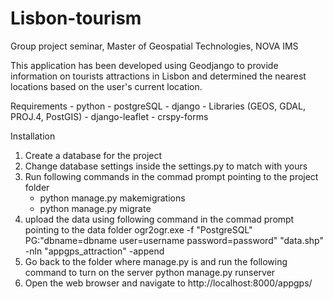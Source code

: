 # Lisbon-tourism
Group project seminar, Master of Geospatial Technologies, NOVA IMS

This application has been developed using Geodjango to provide information on tourists attractions in Lisbon and determined the nearest locations based on the user's current location.    

Requirements
	- python
	- postgreSQL
	- django
	- Libraries (GEOS, GDAL, PROJ.4, PostGIS)
	- django-leaflet
	- crspy-forms
	
Installation
1. Create a database for the project
2. Change database settings inside the settings.py to match with yours  
3. Run following commands in the commad prompt pointing to the project folder
	- python manage.py makemigrations
	- python manage.py migrate
4. upload the data using following command in the commad prompt pointing to the data folder
	 ogr2ogr.exe -f "PostgreSQL" PG:"dbname=dbname user=username password=password" "data.shp" -nln "appgps_attraction" -append
5. Go back to the folder where manage.py is and run the following command to turn on the server
	python manage.py runserver
6. Open the web browser and navigate to http://localhost:8000/appgps/ 
